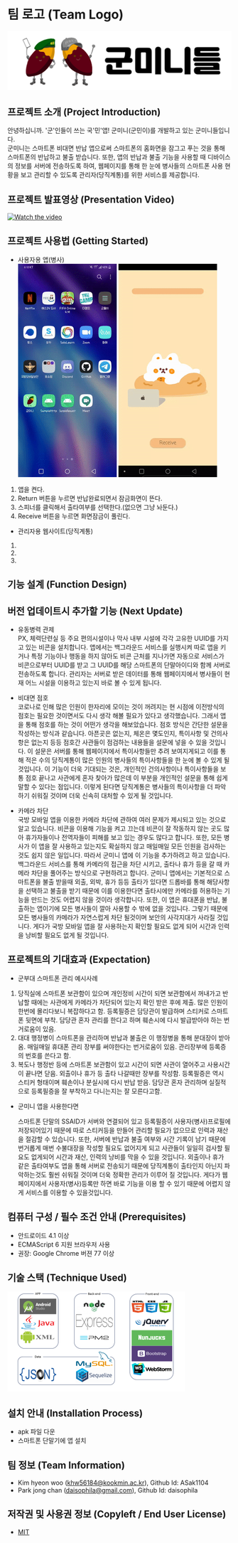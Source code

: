 # 팀 로고 (Team Logo)
![Logo](./img/logo.png)

## 프로젝트 소개 (Project  Introduction)
 안녕하십니까. '군'인들이 쓰는 국'민'앱! 군미니(군민이)를 개발하고 있는 군미니들입니다.  
 군미니는 스마트폰 비대면 반납 앱으로써 스마트폰의 홈화면을 잠그고 푸는 것을 통해 스마트폰의 반납하고 불출 받습니다. 또한, 앱의 반납과 불출 기능을 사용할 때 디바이스의 정보를 서버에 전송하도록 하여, 웹페이지를 통해 한 눈에 병사들의 스마트폰 사용 현황을 보고 관리할 수 있도록 관리자(당직계통)를 위한 서비스를 제공합니다.
 

## 프로젝트 발표영상 (Presentation Video)
[![Watch the video](https://img.youtube.com/vi/LjX3eVQdIyk/0.jpg)](https://www.youtube.com/watch?time_continue=117&v=LjX3eVQdIyk)

## 프로젝트 사용법 (Getting Started)
 - 사용자용 앱(병사)  
 ![return](./img/return2.gif) ![receive](./img/receive2.gif)  
  1. 앱을 켠다.  
  1. Return 버튼을 누르면 반납완료되면서 잠금화면이 뜬다.   
  1. 스피너를 클릭해서 출타여부를 선택한다.(없으면 그냥 놔둔다.)  
  1. Receive 버튼을 누르면 화면잠금이 풀린다.  
  
 - 관리자용 웹사이트(당직계통)
  1.
  1.
  1.


## 기능 설계 (Function Design)

## 버전 업데이트시 추가할 기능 (Next Update)
- 유동병력 관제  
 PX, 체력단련실 등 주요 편의시설이나 막사 내부 시설에 각각 고유한 UUID를 가지고 있는 비콘을 설치합니다. 앱에서는 백그라운드 서비스를 실행시켜 따로 앱을 키거나 특정 기능이나 행동을 하지 않아도 비콘 근처를 지나가면 자동으로 서비스가 비콘으로부터 UUID를 받고 그 UUID를 해당 스마트폰의 단말아이디와 함께 서버로 전송하도록 합니다. 관리자는 서버로 받은 데이터를 통해 웹페이지에서 병사들이 현재 어느 시설을 이용하고 있는지 바로 볼 수 있게 됩니다.

- 비대면 점호  
 코로나로 인해 많은 인원이 한자리에 모이는 것이 꺼려지는 현 시점에 이전방식의 점호는 필요한 것이면서도 다시 생각 해볼 필요가 있다고 생각했습니다. 그래서 앱을 통해 점호를 하는 것이 어떤가 생각을 해보았습니다. 점호 방식은 간단한 설문을 작성하는 방식과 같습니다. 아픈곳은 없는지, 체온은 몇도인지, 특이사항 및 건의사항은 없는지 등등 점호간 사관들이 점검하는 내용들을 설문에 넣을 수 있을 것입니다. 이 설문은 서버를 통해 웹페이지에서 특이사항들만 추려 보여지게되고 이를 통해 적은 수의 당직계통이 많은 인원의 병사들의 특이사항들을 한 눈에 볼 수 있게 될것입니다. 이 기능이 더욱 기대되는 것은, 개인적인 건의사항이나 특이사항들을 보통 점호 끝나고 사관에게 혼자 찾아가 많은데 이 부분을 개인적인 설문을 통해 쉽게 말할 수 있다는 점입니다. 이렇게 된다면 당직계통은 병사들의 특이사항을 더 파악하기 쉬워질 것이며 더욱 신속히 대처할 수 있게 될 것입니다.

- 카메라 차단  
 국방 모바일 앱을 이용한 카메라 차단에 관하여 여러 문제가 제시되고 있는 것으로 알고 있습니다. 비콘을 이용해 기능을 켜고 끄는데 비콘이 잘 작동하지 않는 곳도 많아 휴가자들이나 전역자들이 피해를 보고 있는 경우도 많다고 합니다. 또한, 모든 병사가 이 앱을 잘 사용하고 있는지도 확실하지 않고 매일매일 모든 인원을 검사하는 것도 쉽지 않은 일입니다. 따라서 군미니 앱에 이 기능을 추가하려고 하고 있습니다. 백그라운드 서비스를 통해 카메라의 접근을 차단 시키고, 출타나 휴가 등을 갈 때 카메라 차단을 풀어주는 방식으로 구현하려고 합니다. 군미니 앱에서는 기본적으로 스마트폰을 불출 받을때 외출, 외박, 휴가 등등 출타가 있다면 드롭바를 통해 해당사항을 선택하고 불출을 받기 때문에 이를 이용한다면 출타시에만 카메라를 허용하는 기능을 만드는 것도 어렵지 않을 것이라 생각합니다. 또한, 이 앱은 휴대폰을 반납, 불출하는 앱이기에 모든 병사들이 깔아 사용할 수 밖에 없을 것입니다. 그렇기 때문에 모든 병사들의 카메라가 자연스럽게 차단 될것이며 보안의 사각지대가 사라질 것입니다. 게다가 국방 모바일 앱을 잘 사용하는지 확인할 필요도 없게 되어 시간과 인력을 낭비할 필요도 없게 될 것입니다.
 
## 프로젝트의 기대효과 (Expectation)
 - 군부대 스마트폰 관리 예시사례
  1. 당직실에 스마트폰 보관함이 있으며 개인정비 시간이 되면 보관함에서 꺼내가고 반납할 때에는 사관에게 카메라가 차단되어 있는지 확인 받은 후에 제출. 많은 인원이 한번에 몰리다보니 복잡하다고 함. 등록필증은 담당관이 발급하며 스티커로 스마트폰 뒷면에 부착. 담당관 혼자 관리를 한다고 하며 훼손시에 다시 발급받아야 하는 번거로움이 있음.
  1. 대대 행정병이 스마트폰을 관리하며 반납과 불출은 이 행정병을 통해 분대장이 받아옴. 매일매일 휴대폰 관리 장부를 써야한다는 번거로움이 있음. 관리장부에 등록증의 번호를 쓴다고 함.
  1. 복도나 행정반 등에 스마트폰 보관함이 있고 시간이 되면 사관이 열어주고 사용시간이 끝나면 닫음. 외출이나 휴가 등 출타 나갈때만 장부를 작성함. 등록필증은 역시 스티커 형태이며 훼손이나 분실시에 다시 반납 받음. 담당관 혼자 관리하며 실질적으로 등록필증을 잘 부착하고 다니는지는 잘 모른다고함.  
  
 - 군미니 앱을 사용한다면
   
   스마트폰 단말의 SSAID가 서버와 연결되어 있고 등록필증이 사용자(병사)프로필에 저장되어있기 때문에 따로 스티커등을 만들어 관리할 필요가 없으므로 인력과 재산을 절감할 수 있습니다. 또한, 서버에 반납과 불출 여부와 시간 기록이 남기 때문에 번거롭게 매번 수불대장을 작성할 필요도 없어지게 되고 사관들이 일일히 검사할 필요도 없게되어 시간과 재산, 인력의 낭비를 막을 수 있을 것입니다. 외출이나 휴가 같은 출타여부도 앱을 통해 서버로 전송되기 때문에 당직계통이 출타인지 아닌지 파악하는것도 훨씬 쉬워질 것이며 더욱 정확한 관리가 이루어 질 것입니다. 게다가 웹페이지에서 사용자(병사)등록만 하면 바로 기능을 이용 할 수 있기 때문에 어렵지 않게 서비스를 이용할 수 있을것입니다.
  

## 컴퓨터 구성 / 필수 조건 안내 (Prerequisites)
* 안드로이드 4.1 이상
* ECMAScript 6 지원 브라우저 사용
* 권장: Google Chrome 버젼 77 이상

## 기술 스택 (Technique Used)
![](./img/Technique.png)

## 설치 안내 (Installation Process)
 - apk 파일 다운
 - 스마트폰 단말기에 앱 설치

 
## 팀 정보 (Team Information)
- Kim hyeon woo (khw56184@kookmin.ac.kr), Github Id: ASak1104
- Park jong chan (daisophila@gmail.com), Github Id: daisophila

## 저작권 및 사용권 정보 (Copyleft / End User License)
 * [MIT](https://github.com/osam2020-WEB/Sample-ProjectName-TeamName/blob/master/license.md)
